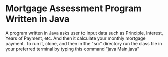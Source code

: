 # Mortgage Assessment Program Written in Java
A program written in Java asks user to input data such as Principle, Interest, Years of Payment, etc. And then it calculate your monthly mortgage payment.
To run it, clone, and then in the "src" directory run the class file in your preferred terminal by typing this command "java Main.java"
